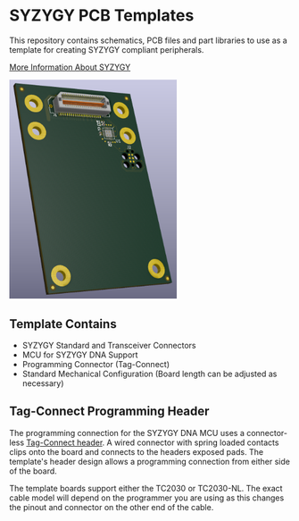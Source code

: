 # SYZYGY PCB Templates

This repository contains schematics, PCB files and part libraries to use as a template for creating SYZYGY compliant peripherals. 

[More Information About SYZYGY](https://syzygyfpga.io/)

<img src="KiCAD/SZG-TEMPLATE-STD/images/BoardBottom.PNG?raw=true" width="300">

## Template Contains

* SYZYGY Standard and Transceiver Connectors
* MCU for SYZYGY DNA Support
* Programming Connector (Tag-Connect)
* Standard Mechanical Configuration (Board length can be adjusted as necessary)

## Tag-Connect Programming Header

The programming connection for the SYZYGY DNA MCU uses a connector-less [Tag-Connect header](https://www.tag-connect.com/). A wired connector with spring loaded contacts clips onto the board and connects to the headers exposed pads. The template's header design allows a programming connection from either side of the board.

The template boards support either the TC2030 or TC2030-NL. The exact cable model will depend on the programmer you are using as this changes the pinout and connector on the other end of the cable.
